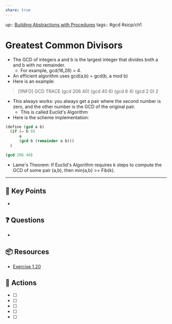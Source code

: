 ```yaml
---
share: true
---
```

up:: [Building Abstractions with Procedures](./Building%20Abstractions%20with%20Procedures.md)
tags:: #gcd #sicp/ch1 

# Greatest Common Divisors
- The GCD of integers a and b is the largest integer that divides both a and b with no remainder. 
	- For example, gcd(16,28) = 4.
- An efficient algorithm uses gcd(a,b) = gcd(b, a mod b)
- Here is an example:

> [!INFO] GCD TRACE
>(gcd 206 40)
>(gcd 40 6)
>(gcd 6 4)
>(gcd 2 0)
>2

- This always works: you always get a pair where the second number is zero, and the other number is the GCD of the original pair.
	- This is called Euclid's Algorithm
- Here is the scheme implementation:
```Scheme
(define (gcd a b)
  (if (= b 0)
      a
      (gcd b (remainder a b)))
  )

(gcd 206 40)
```

- Lame's Theorem: If Euclid's Algorithm requires k steps to compute the GCD of some pair (a,b), then min{a,b} >= Fib(k).

---

## 🔑 Key Points
- 
## ❓ Questions
- 
## 📦 Resources
- [Exercise 1.20](Exercise%201.20.md) 
## 🎯 Actions
- [ ] 
- [ ] 
- [ ] 
- [ ] 
- [ ] 